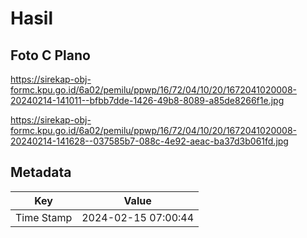 # Hasil

## Foto C Plano

https://sirekap-obj-formc.kpu.go.id/6a02/pemilu/ppwp/16/72/04/10/20/1672041020008-20240214-141011--bfbb7dde-1426-49b8-8089-a85de8266f1e.jpg

https://sirekap-obj-formc.kpu.go.id/6a02/pemilu/ppwp/16/72/04/10/20/1672041020008-20240214-141628--037585b7-088c-4e92-aeac-ba37d3b061fd.jpg


## Metadata

| Key        | Value               |
| ---------- | ------------------- |
| Time Stamp | 2024-02-15 07:00:44 |



